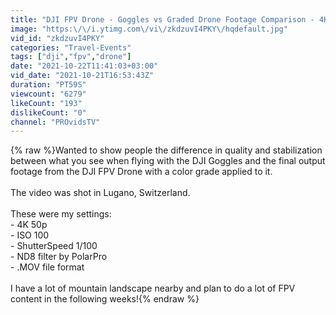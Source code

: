 ```yaml
---
title: "DJI FPV Drone - Goggles vs Graded Drone Footage Comparison - 4K 25FPS"
image: "https:\/\/i.ytimg.com\/vi\/zkdzuvI4PKY\/hqdefault.jpg"
vid_id: "zkdzuvI4PKY"
categories: "Travel-Events"
tags: ["dji","fpv","drone"]
date: "2021-10-22T11:41:03+03:00"
vid_date: "2021-10-21T16:53:43Z"
duration: "PT59S"
viewcount: "6279"
likeCount: "193"
dislikeCount: "0"
channel: "PROvidsTV"
---
```

{% raw %}Wanted to show people the difference in quality and stabilization between what you see when flying with the DJI Goggles and the final output footage from the DJI FPV Drone with a color grade applied to it.<br /><br />The video was shot in Lugano, Switzerland. <br /><br />These were my settings:<br />- 4K 50p<br />- ISO 100<br />- ShutterSpeed 1/100<br />- ND8 filter by PolarPro<br />- .MOV file format<br /><br />I have a lot of mountain landscape nearby and plan to do a lot of FPV content in the following weeks!{% endraw %}
